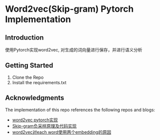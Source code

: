 # Word2vec(Skip-gram) Pytorch Implementation

## Introduction
使用Pytorch实现word2vec, 对生成的词向量进行保存，并进行语义分析

## Getting Started
1. Clone the Repo
2. Install the requirements.txt


## Acknowledgments
The implementation of this repo references the following repos and blogs:
* [word2vec pytorch实现](https://github.com/liangyming/NLP-Word2Vec)
* [Skip-gram负采样原理及代码实现](https://blog.csdn.net/weixin_45837958/article/details/130641282)
* [word2vec对each word使用两个embedding的原因](https://blog.csdn.net/weixin_42279926/article/details/106403211)
